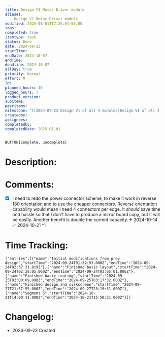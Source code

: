 ```yaml
---
title: Design V1 Motor Driver module
aliases:
  - Design V1 Motor Driver module
modified: 2025-01-01T17:26:04-07:00
tags: 
completed: true
itemtype: task
status: Done
date: 2024-09-23
startTime: 
endDate: 2024-10-07
endTime: 
deadline: 2024-10-07
allDay: true
priority: Normal
effort: M
id: 
planned_hours: 10
logged_hours: 7
product_version: 
subitems: 
peeritems: 
milestone: "[[2024-09-23 Design V1 of all 4 modules|Design V1 of all 4 modules]]"
createdby: 
assignees: 
completedby: 
completedDate: 2025-01-01
---
```

`BUTTON[complete, uncomplete]`

# Description:

# Comments:
- [x] I need to redo the power connector scheme, to make it work in reverse 180 orientation and to use the cheaper connectors. Reverse orientation capability would mean I need 4 connectors per edge. It *should* save time and hassle so that I don't have to produce a mirror board copy, but it will be costly. Another benefit is double the current capacity. ➕ 2024-10-14 ✅ 2024-10-21 ^1

# Time Tracking:
```simple-time-tracker
{"entries":[{"name":"Initial modifications from prev design","startTime":"2024-09-24T01:32:53.000Z","endTime":"2024-09-24T02:37:31.819Z"},{"name":"Finished basic layout","startTime":"2024-09-24T02:38:05.000Z","endTime":"2024-09-24T03:05:01.000Z"},{"name":"Finished basic routing","startTime":"2024-09-25T02:00:09.000Z","endTime":"2024-09-25T03:17:32.000Z"},{"name":"Finished design and silkscreen","startTime":"2024-09-27T21:37:55.000Z","endTime":"2024-09-27T23:19:31.000Z"},{"name":"Segment 5","startTime":"2024-10-21T14:00:11.000Z","endTime":"2024-10-21T15:50:21.000Z"}]}
```

# Changelog:
- 2024-09-23 Created
